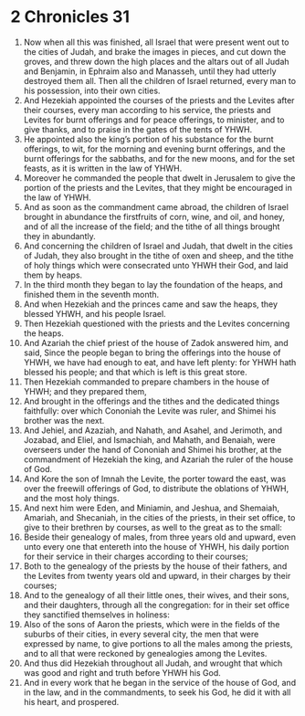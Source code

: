 ﻿# 2 Chronicles 31
1. Now when all this was finished, all Israel that were present went out to the cities of Judah, and brake the images in pieces, and cut down the groves, and threw down the high places and the altars out of all Judah and Benjamin, in Ephraim also and Manasseh, until they had utterly destroyed them all. Then all the children of Israel returned, every man to his possession, into their own cities. 
2.  And Hezekiah appointed the courses of the priests and the Levites after their courses, every man according to his service, the priests and Levites for burnt offerings and for peace offerings, to minister, and to give thanks, and to praise in the gates of the tents of YHWH. 
3. He appointed also the king’s portion of his substance for the burnt offerings, to wit, for the morning and evening burnt offerings, and the burnt offerings for the sabbaths, and for the new moons, and for the set feasts, as it is written in the law of YHWH. 
4. Moreover he commanded the people that dwelt in Jerusalem to give the portion of the priests and the Levites, that they might be encouraged in the law of YHWH. 
5.  And as soon as the commandment came abroad, the children of Israel brought in abundance the firstfruits of corn, wine, and oil, and honey, and of all the increase of the field; and the tithe of all things brought they in abundantly. 
6. And concerning the children of Israel and Judah, that dwelt in the cities of Judah, they also brought in the tithe of oxen and sheep, and the tithe of holy things which were consecrated unto YHWH their God, and laid them by heaps. 
7. In the third month they began to lay the foundation of the heaps, and finished them in the seventh month. 
8. And when Hezekiah and the princes came and saw the heaps, they blessed YHWH, and his people Israel. 
9. Then Hezekiah questioned with the priests and the Levites concerning the heaps. 
10. And Azariah the chief priest of the house of Zadok answered him, and said, Since the people began to bring the offerings into the house of YHWH, we have had enough to eat, and have left plenty: for YHWH hath blessed his people; and that which is left is this great store. 
11.  Then Hezekiah commanded to prepare chambers in the house of YHWH; and they prepared them, 
12. And brought in the offerings and the tithes and the dedicated things faithfully: over which Cononiah the Levite was ruler, and Shimei his brother was the next. 
13. And Jehiel, and Azaziah, and Nahath, and Asahel, and Jerimoth, and Jozabad, and Eliel, and Ismachiah, and Mahath, and Benaiah, were overseers under the hand of Cononiah and Shimei his brother, at the commandment of Hezekiah the king, and Azariah the ruler of the house of God. 
14. And Kore the son of Imnah the Levite, the porter toward the east, was over the freewill offerings of God, to distribute the oblations of YHWH, and the most holy things. 
15. And next him were Eden, and Miniamin, and Jeshua, and Shemaiah, Amariah, and Shecaniah, in the cities of the priests, in their set office, to give to their brethren by courses, as well to the great as to the small: 
16. Beside their genealogy of males, from three years old and upward, even unto every one that entereth into the house of YHWH, his daily portion for their service in their charges according to their courses; 
17. Both to the genealogy of the priests by the house of their fathers, and the Levites from twenty years old and upward, in their charges by their courses; 
18. And to the genealogy of all their little ones, their wives, and their sons, and their daughters, through all the congregation: for in their set office they sanctified themselves in holiness: 
19. Also of the sons of Aaron the priests, which were in the fields of the suburbs of their cities, in every several city, the men that were expressed by name, to give portions to all the males among the priests, and to all that were reckoned by genealogies among the Levites. 
20.  And thus did Hezekiah throughout all Judah, and wrought that which was good and right and truth before YHWH his God. 
21. And in every work that he began in the service of the house of God, and in the law, and in the commandments, to seek his God, he did it with all his heart, and prospered. 
